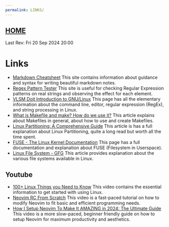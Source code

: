 ```yaml
---
permalink: LINKS/
---
```


## [HOME](../)

Last Rev: Fri 20 Sep 2024 20:00

# Links

- [Markdown Cheatsheet](https://github.com/lifeparticle/Markdown-Cheatsheet)
  This site contains information about guidance and syntax for writing beautiful markdown notes.
- [Regex Pattern Tester](https://regexr.com/)
  This site is useful for checking Regular Expression patterns on real strings and observing the effect for each element.
- [VLSM Doit Introduction to GNU/Linux](https://doit.vlsm.org/038.html)
  This page has all the elementary information about the command line, editor, regular expression (RegEx), and string processing in Linux.
- [What is Makefile and make? How do we use it?](https://medium.com/@ayogun/what-is-makefile-and-make-how-do-we-use-it-3828f2ee8cb)
  This article explains about Makefiles in general, about how to use and create Makefiles.
- [Linux Partitioning: A Comprehensive Guide](https://harsh05.medium.com/linux-partitioning-a-comprehensive-guide-64b8618cb3f3#:~:text=Disk%20Partitioning%20is%20the%20process,partitions%20in%20the%20partition%20table.)
  This article is has a full explanation about Linux Partitioning, quite a long read but worth all the time spent.
- [FUSE - The Linux Kernel Documentation](https://www.kernel.org/doc/html/next/filesystems/fuse.html)
  This page has a full documentation and explanation about FUSE (Filesystem in Userspace).
- [Linux File System - GFG](https://www.geeksforgeeks.org/linux-file-system/)
  This article provides explanation about the various file systems available in Linux.

## Youtube

- [100+ Linux Things you Need to Know](https://youtu.be/LKCVKw9CzFo?si=kh_yYsj057LV4vv0)
  This video contains the essential information to get started with using Linux.
- [Neovim RC From Scratch](https://youtu.be/w7i4amO_zaE?si=8SUhMyhojoPkyB2N)
  This video is a fast-paced tutorial on how to modify Neovim to fit basic and efficient programming needs.
- [How I Setup Neovim To Make It AMAZING in 2024: The Ultimate Guide](https://youtu.be/6pAG3BHurdM?si=s3TAqhzsRcc5L_3a)
  This video is a more slow-paced, beginner friendly guide on how to setup Neovim for maximum productivity and aesthetics.

